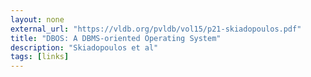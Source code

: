 ```yaml
---
layout: none
external_url: "https://vldb.org/pvldb/vol15/p21-skiadopoulos.pdf"
title: "DBOS: A DBMS-oriented Operating System"
description: "Skiadopoulos et al"
tags: [links]
---
```


